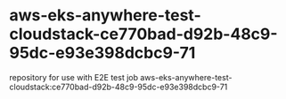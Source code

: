 # aws-eks-anywhere-test-cloudstack-ce770bad-d92b-48c9-95dc-e93e398dcbc9-71
repository for use with E2E test job aws-eks-anywhere-test-cloudstack:ce770bad-d92b-48c9-95dc-e93e398dcbc9-71
